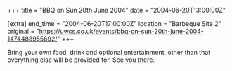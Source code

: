 +++
title = "BBQ on Sun 20th June 2004"
date = "2004-06-20T13:00:00Z"

[extra]
end_time = "2004-06-20T17:00:00Z"
location = "Barbeque Site 2"
original = "https://uwcs.co.uk/events/bbq-on-sun-20th-june-2004-1474488955692/"
+++

Bring your own food, drink and optional entertainment, other than that everything else will be provided for.  See you there.

